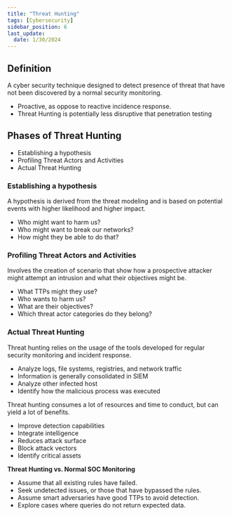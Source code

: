 ```yaml
---
title: "Threat Hunting"
tags: [Cybersecurity]
sidebar_position: 6
last_update:
  date: 1/30/2024
---
```



## Definition 

A cyber security technique designed to detect presence of threat that have not been discovered by a normal security monitoring.

- Proactive, as oppose to reactive incidence response.
- Threat Hunting is potentially less disruptive that penetration testing

## Phases of Threat Hunting

- Establishing a hypothesis
- Profiling Threat Actors and Activities
- Actual Threat Hunting  

### Establishing a hypothesis

A hypothesis is derived from the threat modeling and is based on potential events with higher likelihood and higher impact.

- Who might want to harm us?
- Who might want to break our networks?
- How might they be able to do that?

### Profiling Threat Actors and Activities

Involves the creation of scenario that show how a prospective attacker might attempt an intrusion and what their objectives might be.

- What TTPs might they use? 
- Who wants to harm us?
- What are their objectives?
- Which threat actor categories do they belong?

###  Actual Threat Hunting 

Threat hunting relies on the usage of the tools developed for regular security monitoring and incident response.

- Analyze logs, file systems, registries, and network traffic
- Information is generally consolidated in SIEM
- Analyze other infected host
- Identify how the malicious process was executed

Threat hunting consumes a lot of resources and time to conduct, but can yield a lot of benefits.

- Improve detection capabilities
- Integrate intelligence
- Reduces attack surface
- Block attack vectors
- Identify critical assets

**Threat Hunting vs. Normal SOC Monitoring**

- Assume that all existing rules have failed.
- Seek undetected issues, or those that have bypassed the rules.
- Assume smart adversaries have good TTPs to avoid detection.
- Explore cases where queries do not return expected data.




